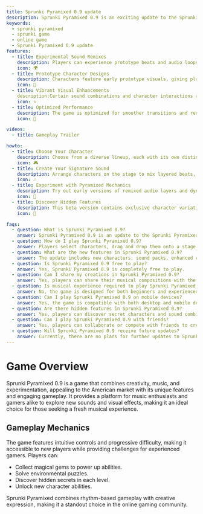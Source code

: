 ```yaml
---
title: Sprunki Pyramixed 0.9 update
description: Sprunki Pyramixed 0.9 is an exciting update to the Sprunki Pyramixed series, offering a unique blend of music, experimentation, and evolution. This version is perfect for players who enjoy rhythm-based games with deep character customization and creative sound design. It appeals to both seasoned fans and newcomers, providing a fresh experience with its experimental features and innovative gameplay mechanics.
keywords:
  - sprunki pyramixed
  - sprunki game
  - online game
  - Sprunki Pyramixed 0.9 update
features:
  - title: Experimental Sound Remixes
    description: Players can experience prototype beats and audio loops that shaped the future of Sprunki Pyramixed, offering a unique interpretation of Sprunki music
    icon: 🌍
  - title: Prototype Character Designs
    description: Characters feature early prototype visuals, giving players a glimpse into the developmental history of the franchise
    icon: 🧩
  - title: Vibrant Visual Enhancements
    description:Certain sound combinations and character interactions are unique to this version, providing a fresh sense of novelty
    icon: ⭐
  - title: Optimized Performance
    description: The game is optimized for smoother transitions and reduced lag, enhancing overall playability
    icon: 💫

videos:
  - title: Gameplay Trailer

howto:
  - title: Choose Your Character
    description: Choose from a diverse lineup, each with its own distinct sound effects and animations.
    icon: 🎮
  - title: Create Your Signature Sound
    description: Arrange characters on the stage to mix layered beats, harmonies, and experimental sound loops
    icon: 🎶
  - title: Experiment with Pyramixed Mechanics
    description: Try out early versions of remixed audio layers and dynamic interactions between characters
    icon: 🚀
  - title: Discover Hidden Features
    description: This beta version contains exclusive character variations and secret sound effects not found in later updates
    icon: 🚀

faqs:
  - question: What is Sprunki Pyramixed 0.9?
    answer: Sprunki Pyramixed 0.9 is an update to the Sprunki Pyramixed series, offering a blend of music creation, character customization, and rhythm-based challenges.
  - question: How do I play Sprunki Pyramixed 0.9?
    answer: Players select characters, drag and drop them onto a stage to create music, and experiment with different sound combinations to produce unique tracks.
  - question: What are the new features in Sprunki Pyramixed 0.9?
    answer: The update includes new characters, sound packs, enhanced character customization, and updated rhythm challenges.
  - question: Is Sprunki Pyramixed 0.9 free to play?
    answer: Yes, Sprunki Pyramixed 0.9 is completely free to play.
  - question: Can I share my creations in Sprunki Pyramixed 0.9?
    answer: Yes, players can share their musical compositions with the community and collaborate with others.
  - question: Is musical experience required to play Sprunki Pyramixed 0.9?
    answer: No, the game is designed for both beginners and experienced musicians, with an intuitive interface that makes it easy to start creating music.
  - question: Can I play Sprunki Pyramixed 0.9 on mobile devices?
    answer: Yes, the game is compatible with both desktop and mobile devices.
  - question: Are there hidden features in Sprunki Pyramixed 0.9?
    answer: Yes, players can discover secret characters and sound combinations by experimenting with different mixes.
  - question: Can I play Sprunki Pyramixed 0.9 with friends?
    answer: Yes, players can collaborate or compete with friends to create the best phase-based compositions.
  - question: Will Sprunki Pyramixed 0.9 receive future updates?
    answer: Currently, there are no plans for further updates to Sprunki Pyramixed 0.9, but players can explore other mods for continued creative experiences.
---
```


# Game Overview

Sprunki Pyramixed 0.9 is a game that combines creativity, music, and experimentation, appealing to the American market with its unique features and engaging gameplay. It provides a platform for music enthusiasts and gamers alike to explore new sounds and visual effects, making it an ideal choice for those seeking a fresh musical experience.

## Gameplay Mechanics

The game features intuitive controls and progressive difficulty, making it accessible to new players while providing challenges for experienced gamers. Players can:

- Collect magical gems to power up abilities.
- Solve environmental puzzles.
- Discover hidden secrets in each level.
- Unlock new character abilities.

Sprunki Pyramixed combines rhythm-based gameplay with creative expression, making it a standout choice in the online gaming community.
